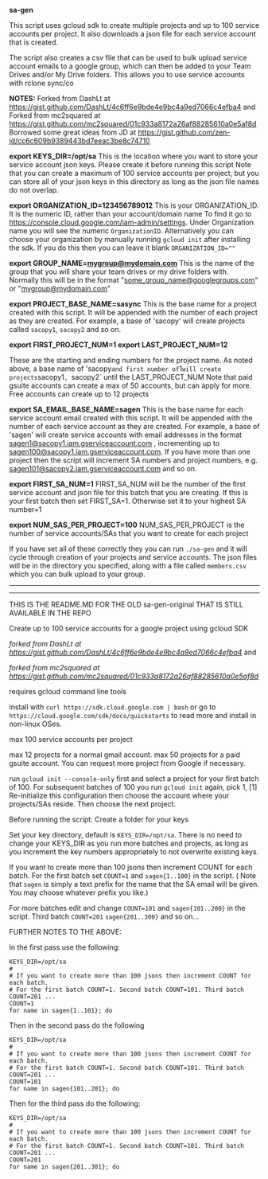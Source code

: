 **sa-gen**

This script uses gcloud sdk to create multiple projects and up to 100 service accounts per project.
It also downloads a json file for each service account that is created.

The script also creates a csv file that can be used to bulk upload service account emails to a google group, 
which can then be added to your Team Drives and/or My Drive folders. This allows you to use service accounts with rclone sync/co


**NOTES:**
Forked from DashLt at https://gist.github.com/DashLt/4c6ff6e9bde4e9bc4a9ed7066c4efba4 and
Forked from mc2squared at https://gist.github.com/mc2squared/01c933a8172a26af88285610a0e5af8d
Borrowed some great ideas from JD at https://gist.github.com/zen-jd/cc6c609b9389443bd7eeac3be8c74710

**export KEYS_DIR=/opt/sa**
This is the location where you want to store your service account json keys. Please create it before running this script
Note that you can create a maximum of 100 service accounts per project, but you can store all of your json keys in this
directory as long as the json file names do not overlap.

**export ORGANIZATION_ID=123456789012**
This is your ORGANIZATION_ID. It is the numeric ID, rather than your account/domain name
To find it go to https://console.cloud.google.com/iam-admin/settings. Under Organization name you will see the numeric `OrganizationID`. 
Alternatively you can choose your organization by manually running `gcloud init` after installing the sdk. If you do this then you
can leave it blank `ORGANIZATION_ID=""`

**export GROUP_NAME=mygroup@mydomain.com**
This is the name of the group that you will share your team drives or my drive folders with.
Normally this will be in the format "some_group_name@googlegroups.com" or "mygroup@mydomain.com"

**export PROJECT_BASE_NAME=sasync**
This is the base name for a project created with this script. It will be appended with the number of each project
as they are created. For example, a base of 'sacopy' will create projects called `sacopy1`, `sacopy2` and so on.

**export FIRST_PROJECT_NUM=1
export LAST_PROJECT_NUM=12**

These are the starting and ending numbers for the project name. As noted above, a base name of 'sacopy` and first number of `1` will
create projects `sacopy1`, `sacopy2` until the LAST_PROJECT_NUM
Note that paid gsuite accounts can create a max of 50 accounts, but can apply for more. Free accounts can create up to 12 projects

**export SA_EMAIL_BASE_NAME=sagen**
This is the base name for each service account email created with this script. It will be appended with the number of each service account
as they are created. For example, a base of 'sagen' will create service accounts with email addresses
in the format sagen1@sacopy1.iam.gserviceaccount.com , incrementing up to sagen100@sacopy1.iam.gserviceaccount.com. If you have more
than one project then the script will increment SA numbers and project numbers, e.g. sagen101@sacopy2.iam.gserviceaccount.com and so on.

**export FIRST_SA_NUM=1**
FIRST_SA_NUM will be the number of the first service account and json file for this batch that you are creating.
If this is your first batch then set FIRST_SA=1. Otherwise set it to your highest SA number+1

**export NUM_SAS_PER_PROJECT=100**
NUM_SAS_PER_PROJECT is the number of service accounts/SAs that you want to create for each project

If you have set all of these correctly they you can run `./sa-gen` and it will cycle through creation of your projects and service accounts. 
The json files will be in the directory you specified, along with a file called `members.csv` which you can bulk upload to your group.

*************************
*************************

THIS IS THE README.MD FOR THE OLD sa-gen-original THAT IS STILL AVAILABLE IN THE REPO

Create up to 100 service accounts for a google project using gcloud SDK

_forked from DashLt at https://gist.github.com/DashLt/4c6ff6e9bde4e9bc4a9ed7066c4efba4_ and

_forked from mc2squared at https://gist.github.com/mc2squared/01c933a8172a26af88285610a0e5af8d_


requires gcloud command line tools

install with ```curl https://sdk.cloud.google.com | bash```
or go to ```https://cloud.google.com/sdk/docs/quickstarts``` to read more and install in non-linux OSes.

max 100 service accounts per project

max 12 projects for a normal gmail account. 
max 50 projects for a paid gsuite account. You can request more project from Google if necessary.

run `gcloud init --console-only` first and select a project for your first batch of 100.
For subsequent batches of 100 you run `gcloud init` again, pick 1, [1] Re-initialize this configuration
then choose the account where your projects/SAs reside. Then choose the next project.

Before running the script: 
Create a folder for your keys

Set your key directory, default is `KEYS_DIR=/opt/sa`. There is no need to change your KEYS_DIR as you 
run more batches and projects, as long as you increment the key numbers appropriately to not overwrite existing keys.

If you want to create more than 100 jsons then increment COUNT for each batch.
For the first batch set `COUNT=1` and `sagen{1..100}` in the script. 
( Note that `sagen` is simply a text prefix for the name that the SA email will be given. You may choose whatever prefix you like.)

For more batches edit and change `COUNT=101` and `sagen{101..200}` in the script. Third batch `COUNT=201` `sagen{201..300}` and so on...

FURTHER NOTES TO THE ABOVE:

In the first pass use the following:

```
KEYS_DIR=/opt/sa
#
# If you want to create more than 100 jsons then increment COUNT for each batch.
# For the first batch COUNT=1. Second batch COUNT=101. Third batch COUNT=201 ...
COUNT=1
for name in sagen{1..101}; do
```

Then in the second pass do the following

```
KEYS_DIR=/opt/sa
#
# If you want to create more than 100 jsons then increment COUNT for each batch.
# For the first batch COUNT=1. Second batch COUNT=101. Third batch COUNT=201 ...
COUNT=101
for name in sagen{101..201}; do
```

Then for the third pass do the following:

```
KEYS_DIR=/opt/sa
#
# If you want to create more than 100 jsons then increment COUNT for each batch.
# For the first batch COUNT=1. Second batch COUNT=101. Third batch COUNT=201 ...
COUNT=201
for name in sagen{201..301}; do
```
